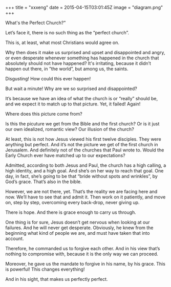 +++
title = "xxxeng"
date = 2015-04-15T03:01:45Z
image = "diagram.png"
+++

What's the Perfect Church?"

Let’s face it, there is no such thing as the “perfect church”.

This is, at least, what most Christians would agree on.

Why then does it make us surprised and upset and disappointed and angry, or even desperate whenever something has happened in the church that absolutely should not have happened? It's irritating, because it didn’t happen out there, in ”the world”, but among us, the saints.

Disgusting! How could this ever happen!

But wait a minute! Why are we so surprised and disappointed?

It’s because we have an idea of what the church is or “really” should be, and we expect it to match up to that picture. Yet, it failed! Again!

Where does this picture come from?

Is this the picuture we get from the Bible and the first church? Or is it just our own idealized, romantic view? Our illusion of the church?

At least, this is not how Jesus viewed his first twelve disciples. They were anything but perfect. And it’s not the picture we get of the first church in Jerusalem. And definitely not of the churches that Paul wrote to. Would the Early Church ever have matched up to our expectations?

Admitted, according to both Jesus and Paul, the church has a high calling, a high identity, and a high goal. And she’s on her way to reach that goal. One day, in fact, she’s going to be that “bride without spots and wrinkles”, by God’s grace. That’s also in the bible.

However, we are not there, yet. That’s the reality we are facing here and now. We’ll have to see that and admit it. Then work on it patiently, and move on, step by step, overcoming every back-drop, never giving up.

There is hope. And there is grace enough to carry us through.

One thing is for sure, Jesus doesn’t get nervous when looking at our failures. And he will never get desperate.  Obviously, he knew from the beginning what kind of people we are, and must have taken that into account.

Therefore, he commanded us to forgive each other. And in his view that’s nothing to compromise with, because it is the only way we can proceed.

Moreover, he gave us the mandate to forgive in his name, by his grace. This is powerful! This changes everything!

And in his sight, that makes us perfectly perfect.

